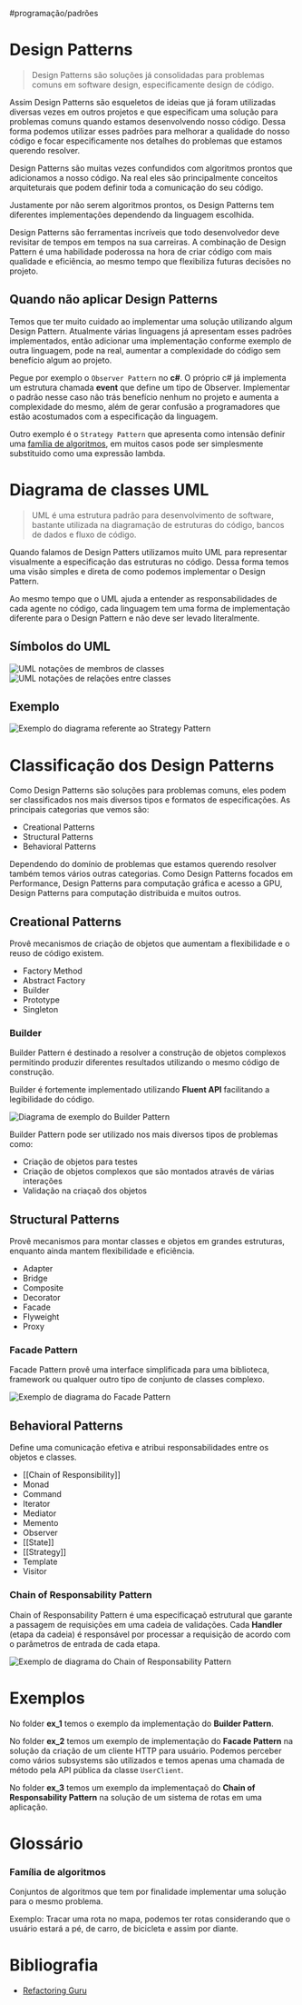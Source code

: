 #programação/padrões

# Design Patterns

> Design Patterns são soluções já consolidadas para problemas comuns em software design, especificamente design de código. 
 
Assim Design Patterns são esqueletos de ideias que já foram utilizadas diversas vezes em outros projetos e que especificam uma solução para problemas comuns quando estamos desenvolvendo nosso código. Dessa forma podemos utilizar esses padrões para melhorar a qualidade do nosso código e focar especificamente nos detalhes do problemas que estamos querendo resolver.

Design Patterns são muitas vezes confundidos com algoritmos prontos que adicionamos a nosso código. Na real eles são principalmente conceitos arquiteturais que podem definir toda a comunicação do seu código.

Justamente por não serem algoritmos prontos, os Design Patterns tem diferentes implementações dependendo da linguagem escolhida.

Design Patterns são ferramentas incríveis que todo desenvolvedor deve revisitar de tempos em tempos na sua carreiras. A combinação de Design Pattern é uma habilidade poderossa na hora de criar código com mais qualidade e eficiência, ao mesmo tempo que flexibiliza futuras decisões no projeto.

## Quando não aplicar Design Patterns

Temos que ter muito cuidado ao implementar uma solução utilizando algum Design Pattern. Atualmente várias linguagens já apresentam esses padrões implementados, então adicionar uma implementação conforme exemplo de outra linguagem, pode na real, aumentar a complexidade do código sem benefício algum ao projeto.

Pegue por exemplo o `Observer Pattern` no **c#**. O próprio c# já implementa um estrutura chamada **event** que define um tipo de Observer. Implementar o padrão nesse caso não trás benefício nenhum no projeto e aumenta a complexidade do mesmo, além de gerar confusão a programadores que estão acostumados com a especificação da linguagem.

Outro exemplo é o `Strategy Pattern` que apresenta como intensão definir uma [família de algoritmos](#família-de-algoritmos), em muitos casos pode ser simplesmente substituido como uma expressão lambda.

# Diagrama de classes UML

> UML é uma estrutura padrão para desenvolvimento de software, bastante utilizada na diagramação de estruturas do código, bancos de dados e fluxo de código.

Quando falamos de Design Patters utilizamos muito UML para representar visualmente a especificação das estruturas no código. Dessa forma temos uma visão simples e direta de como podemos implementar o Design Pattern.

Ao mesmo tempo que o UML ajuda a entender as responsabilidades de cada agente no código, cada linguagem tem uma forma de implementação diferente para o Design Pattern e não deve ser levado literalmente.

## Símbolos do UML

![UML notações de membros de classes](uml-class-members-notations.png)
![UML notações de relações entre classes](uml-symbols.png)

## Exemplo

![Exemplo do diagrama referente ao Strategy Pattern](uml_diagram_example.png)

# Classificação dos Design Patterns

Como Design Patterns são soluções para problemas comuns, eles podem ser classificados nos mais diversos tipos e formatos de especificações. As principais categorias que vemos são:

- Creational Patterns
- Structural Patterns
- Behavioral Patterns

Dependendo do domínio de problemas que estamos querendo resolver também temos vários outras categorias. Como Design Patterns focados em Performance, Design Patterns para computação gráfica e acesso a GPU, Design Patterns para computação distribuida e muitos outros.

## Creational Patterns

Provê mecanismos de criação de objetos que aumentam a flexibilidade e o reuso de código existem.

- Factory Method
- Abstract Factory
- Builder
- Prototype
- Singleton

### Builder

Builder Pattern é destinado a resolver a construção de objetos complexos permitindo produzir diferentes resultados utilizando o mesmo código de construção.

Builder é fortemente implementado utilizando **Fluent API** facilitando a legibilidade do código.

![Diagrama de exemplo do Builder Pattern](builder_pattern.png)

Builder Pattern pode ser utilizado nos mais diversos tipos de problemas como:
- Criação de objetos para testes
- Criação de objetos complexos que são montados através de várias interações
- Validação na criaçaõ dos objetos

## Structural Patterns

Provê mecanismos para montar classes e objetos em grandes estruturas, enquanto ainda mantem flexibilidade e eficiência.

- Adapter
- Bridge
- Composite
- Decorator
- Facade
- Flyweight
- Proxy

### Facade Pattern

Facade Pattern provê uma interface simplificada para uma biblioteca, framework ou qualquer outro tipo de conjunto de classes complexo.

![Exemplo de diagrama do Facade Pattern](facade_pattern.png)

## Behavioral Patterns

Define uma comunicação efetiva e atribui responsabilidades entre os objetos e classes.

- [[Chain of Responsibility]]
- Monad
- Command
- Iterator
- Mediator
- Memento
- Observer
- [[State]]
- [[Strategy]]
- Template
- Visitor

### Chain of Responsability Pattern

Chain of Responsability Pattern é uma especificaçaõ estrutural que garante a passagem de requisições em uma cadeia de validações. Cada **Handler** (etapa da cadeia) é responsável por processar a requisição de acordo com o parâmetros de entrada de cada etapa.

![Exemplo de diagrama do Chain of Responsability Pattern](chain_of_responsability_pattern.png)

# Exemplos

No folder **ex_1** temos o exemplo da implementação do **Builder Pattern**.

No folder **ex_2** temos um exemplo de implementação do **Facade Pattern** na solução da criação de um cliente HTTP para usuário. Podemos perceber como vários subsystems são utilizados e temos apenas uma chamada de método pela API pública da classe `UserClient`.

No folder **ex_3** temos um exemplo da implementaçaõ do **Chain of Responsability Pattern** na solução de um sistema de rotas em uma aplicação.

# Glossário

### **Família de algoritmos**

Conjuntos de algoritmos que tem por finalidade implementar uma solução para o mesmo problema.

Exemplo: Tracar uma rota no mapa, podemos ter rotas considerando que o usuário estará a pé, de carro, de bicicleta e assim por diante.

# Bibliografia

- [Refactoring Guru](https://refactoring.guru/)